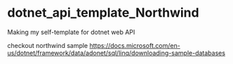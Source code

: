 # dotnet_api_template_Northwind
Making my self-template for dotnet web API


checkout northwind sample
https://docs.microsoft.com/en-us/dotnet/framework/data/adonet/sql/linq/downloading-sample-databases

